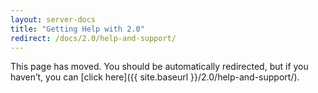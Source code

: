 ```yaml
---
layout: server-docs
title: "Getting Help with 2.0"
redirect: /docs/2.0/help-and-support/
---
```


This page has moved. You should be automatically redirected, but if you haven’t, you can [click here]({{ site.baseurl }}/2.0/help-and-support/).
